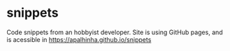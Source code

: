 # snippets
Code snippets from an hobbyist developer.
Site is using GitHub pages, and is acessible in https://apalhinha.github.io/snippets
